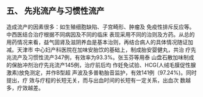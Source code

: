 ##  五、 先兆流产与习惯性流产 

 造成流产的因素很多：如生殖细胞缺陷、子宫畸形、肿瘤及 免疫性排斥反应等。中西医结合治疗根据不同病因及不同的临床 表现采用不同的治则及方药。从总的用药情况来看，益气固肾及滋阴养血是基本治则，再结合病人的具体情况随证加减。天津市 中心妇产科医院在加味安胎饮的基础上，制成胎安婴健丸，共治  疗先兆流产及习惯性流产347例，有效率为93.3%。张玉芬等用泰 山盘石散加味制成的保胎冲剂治疗先兆流产145例，治疗前后均 作妊免试验、HCG(人绒毛膜促性腺激素)放免测定，并作B型超 声波及多普勒胎音监护，有效141例（97.24%)。同时提出，疗 效与疗程的长短无关，而与出血时间的长短有一定关系，出血次 数越多，疗效越差。
